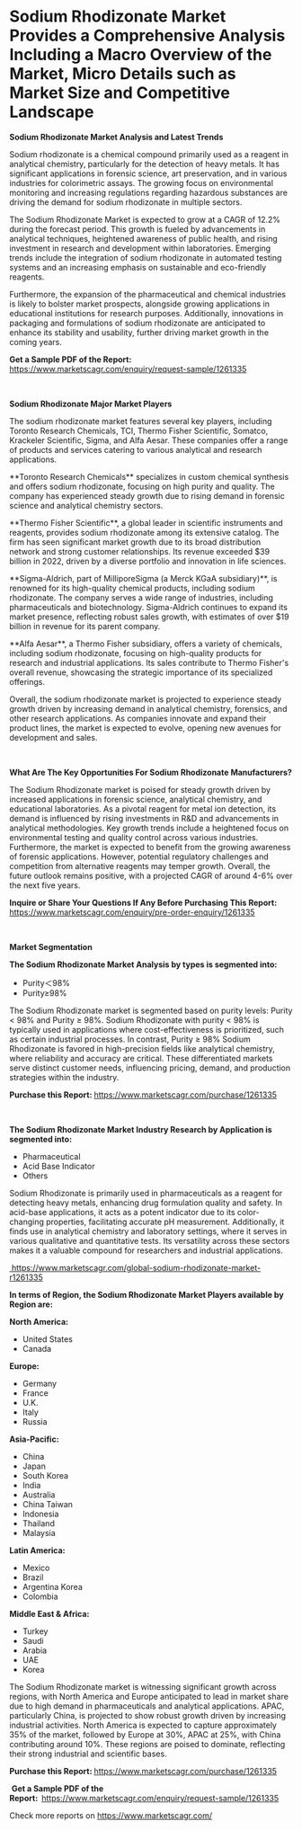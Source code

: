 <p><h1>Sodium Rhodizonate Market Provides a Comprehensive Analysis Including a Macro Overview of the Market, Micro Details such as Market Size and Competitive Landscape</h1></p><p><strong>Sodium Rhodizonate Market Analysis and Latest Trends</strong></p>
<p><p>Sodium rhodizonate is a chemical compound primarily used as a reagent in analytical chemistry, particularly for the detection of heavy metals. It has significant applications in forensic science, art preservation, and in various industries for colorimetric assays. The growing focus on environmental monitoring and increasing regulations regarding hazardous substances are driving the demand for sodium rhodizonate in multiple sectors.</p><p>The Sodium Rhodizonate Market is expected to grow at a CAGR of 12.2% during the forecast period. This growth is fueled by advancements in analytical techniques, heightened awareness of public health, and rising investment in research and development within laboratories. Emerging trends include the integration of sodium rhodizonate in automated testing systems and an increasing emphasis on sustainable and eco-friendly reagents.</p><p>Furthermore, the expansion of the pharmaceutical and chemical industries is likely to bolster market prospects, alongside growing applications in educational institutions for research purposes. Additionally, innovations in packaging and formulations of sodium rhodizonate are anticipated to enhance its stability and usability, further driving market growth in the coming years.</p></p>
<p><strong>Get a Sample PDF of the Report:&nbsp;</strong> <a href="https://www.marketscagr.com/enquiry/request-sample/1261335?utm_campaign=2635&utm_medium=2&utm_source=Github&utm_content=ia&utm_term=31032025&utm_id=sodium-rhodizonate">https://www.marketscagr.com/enquiry/request-sample/1261335</a></p>
<p>&nbsp;</p>
<p><strong>Sodium Rhodizonate Major Market Players</strong></p>
<p><p>The sodium rhodizonate market features several key players, including Toronto Research Chemicals, TCI, Thermo Fisher Scientific, Somatco, Krackeler Scientific, Sigma, and Alfa Aesar. These companies offer a range of products and services catering to various analytical and research applications.</p><p>**Toronto Research Chemicals** specializes in custom chemical synthesis and offers sodium rhodizonate, focusing on high purity and quality. The company has experienced steady growth due to rising demand in forensic science and analytical chemistry sectors.</p><p>**Thermo Fisher Scientific**, a global leader in scientific instruments and reagents, provides sodium rhodizonate among its extensive catalog. The firm has seen significant market growth due to its broad distribution network and strong customer relationships. Its revenue exceeded $39 billion in 2022, driven by a diverse portfolio and innovation in life sciences.</p><p>**Sigma-Aldrich, part of MilliporeSigma (a Merck KGaA subsidiary)**, is renowned for its high-quality chemical products, including sodium rhodizonate. The company serves a wide range of industries, including pharmaceuticals and biotechnology. Sigma-Aldrich continues to expand its market presence, reflecting robust sales growth, with estimates of over $19 billion in revenue for its parent company.</p><p>**Alfa Aesar**, a Thermo Fisher subsidiary, offers a variety of chemicals, including sodium rhodizonate, focusing on high-quality products for research and industrial applications. Its sales contribute to Thermo Fisher's overall revenue, showcasing the strategic importance of its specialized offerings.</p><p>Overall, the sodium rhodizonate market is projected to experience steady growth driven by increasing demand in analytical chemistry, forensics, and other research applications. As companies innovate and expand their product lines, the market is expected to evolve, opening new avenues for development and sales.</p></p>
<p>&nbsp;</p>
<p><strong>What Are The Key Opportunities For Sodium Rhodizonate Manufacturers?</strong></p>
<p><p>The Sodium Rhodizonate market is poised for steady growth driven by increased applications in forensic science, analytical chemistry, and educational laboratories. As a pivotal reagent for metal ion detection, its demand is influenced by rising investments in R&D and advancements in analytical methodologies. Key growth trends include a heightened focus on environmental testing and quality control across various industries. Furthermore, the market is expected to benefit from the growing awareness of forensic applications. However, potential regulatory challenges and competition from alternative reagents may temper growth. Overall, the future outlook remains positive, with a projected CAGR of around 4-6% over the next five years.</p></p>
<p><strong>Inquire or Share Your Questions If Any Before Purchasing This Report:</strong> <a href="https://www.marketscagr.com/enquiry/pre-order-enquiry/1261335?utm_campaign=2635&utm_medium=2&utm_source=Github&utm_content=ia&utm_term=31032025&utm_id=sodium-rhodizonate">https://www.marketscagr.com/enquiry/pre-order-enquiry/1261335</a></p>
<p>&nbsp;</p>
<p><strong>Market Segmentation</strong></p>
<p><strong>The Sodium Rhodizonate Market Analysis by types is segmented into:</strong></p>
<p><ul><li>Purity＜98%</li><li>Purity≥98%</li></ul></p>
<p><p>The Sodium Rhodizonate market is segmented based on purity levels: Purity < 98% and Purity ≥ 98%. Sodium Rhodizonate with purity < 98% is typically used in applications where cost-effectiveness is prioritized, such as certain industrial processes. In contrast, Purity ≥ 98% Sodium Rhodizonate is favored in high-precision fields like analytical chemistry, where reliability and accuracy are critical. These differentiated markets serve distinct customer needs, influencing pricing, demand, and production strategies within the industry.</p></p>
<p><strong>Purchase this Report:&nbsp;</strong><a href="https://www.marketscagr.com/purchase/1261335?utm_campaign=2635&utm_medium=2&utm_source=Github&utm_content=ia&utm_term=31032025&utm_id=sodium-rhodizonate">https://www.marketscagr.com/purchase/1261335</a></p>
<p>&nbsp;</p>
<p><strong>The Sodium Rhodizonate Market Industry Research by Application is segmented into:</strong></p>
<p><ul><li>Pharmaceutical</li><li>Acid Base Indicator</li><li>Others</li></ul></p>
<p><p>Sodium Rhodizonate is primarily used in pharmaceuticals as a reagent for detecting heavy metals, enhancing drug formulation quality and safety. In acid-base applications, it acts as a potent indicator due to its color-changing properties, facilitating accurate pH measurement. Additionally, it finds use in analytical chemistry and laboratory settings, where it serves in various qualitative and quantitative tests. Its versatility across these sectors makes it a valuable compound for researchers and industrial applications.</p></p>
<p><a href="https://www.marketscagr.com/global-sodium-rhodizonate-market-r1261335?utm_campaign=2635&utm_medium=2&utm_source=Github&utm_content=ia&utm_term=31032025&utm_id=sodium-rhodizonate">&nbsp;https://www.marketscagr.com/global-sodium-rhodizonate-market-r1261335</a></p>
<p><strong>In terms of Region, the Sodium Rhodizonate Market Players available by Region are:</strong></p>
<p>
    <p> <strong> North America: </strong>
        <ul>
            <li>United States</li>
            <li>Canada</li>
        </ul>
        </p> 
    <p> <strong> Europe: </strong>
        <ul>
            <li>Germany</li>
            <li>France</li>
            <li>U.K.</li>
            <li>Italy</li>
            <li>Russia</li>
        </ul>
        </p> 
    <p> <strong> Asia-Pacific: </strong>
        <ul>
            <li>China</li>
            <li>Japan</li>
            <li>South Korea</li>
            <li>India</li>
            <li>Australia</li>
            <li>China Taiwan</li>
            <li>Indonesia</li>
            <li>Thailand</li>
            <li>Malaysia</li>
        </ul>
        </p> 
    <p> <strong> Latin America: </strong>
        <ul>
            <li>Mexico</li>
            <li>Brazil</li>
            <li>Argentina Korea</li>
            <li>Colombia</li>
        </ul>
        </p> 
    <p> <strong> Middle East & Africa: </strong>
        <ul>
            <li>Turkey</li>
            <li>Saudi</li>
            <li>Arabia</li>
            <li>UAE</li>
            <li>Korea</li>
        </ul>
    </p>
    </p>
<p><p>The Sodium Rhodizonate market is witnessing significant growth across regions, with North America and Europe anticipated to lead in market share due to high demand in pharmaceuticals and analytical applications. APAC, particularly China, is projected to show robust growth driven by increasing industrial activities. North America is expected to capture approximately 35% of the market, followed by Europe at 30%, APAC at 25%, with China contributing around 10%. These regions are poised to dominate, reflecting their strong industrial and scientific bases.</p></p>
<p><strong>Purchase this Report: </strong><a href="https://www.marketscagr.com/purchase/1261335?utm_campaign=2635&utm_medium=2&utm_source=Github&utm_content=ia&utm_term=31032025&utm_id=sodium-rhodizonate">https://www.marketscagr.com/purchase/1261335</a></p>
<p>&nbsp;<strong>Get a Sample PDF of the Report:&nbsp;&nbsp;</strong><a href="https://www.marketscagr.com/enquiry/request-sample/1261335?utm_campaign=2635&utm_medium=2&utm_source=Github&utm_content=ia&utm_term=31032025&utm_id=sodium-rhodizonate">https://www.marketscagr.com/enquiry/request-sample/1261335</a></p>
<p><strong></strong></p>
<p>Check more reports on <a href="https://www.marketscagr.com/?utm_campaign=2635&utm_medium=2&utm_source=Github&utm_content=ia&utm_term=31032025&utm_id=sodium-rhodizonate">https://www.marketscagr.com/</a></p>